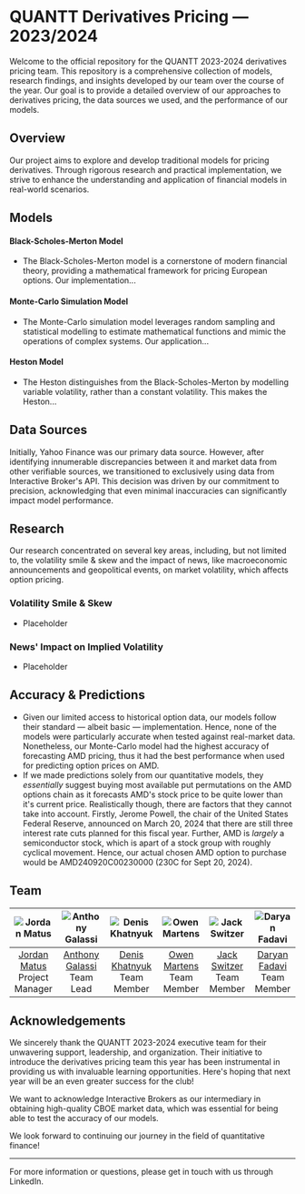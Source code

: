 # QUANTT Derivatives Pricing — 2023/2024

Welcome to the official repository for the QUANTT 2023-2024 derivatives pricing team. This repository is a comprehensive collection of models, research findings, and insights developed by our team over the course of the year. Our goal is to provide a detailed overview of our approaches to derivatives pricing, the data sources we used, and the performance of our models.

## Overview

Our project aims to explore and develop traditional models for pricing derivatives. Through rigorous research and practical implementation, we strive to enhance the understanding and application of financial models in real-world scenarios.

## Models

#### Black-Scholes-Merton Model

- The Black-Scholes-Merton model is a cornerstone of modern financial theory, providing a mathematical framework for pricing European options. Our implementation...

#### Monte-Carlo Simulation Model

- The Monte-Carlo simulation model leverages random sampling and statistical modelling to estimate mathematical functions and mimic the operations of complex systems. Our application...

#### Heston Model

- The Heston distinguishes from the Black-Scholes-Merton by modelling variable volatility, rather than a constant volatility. This makes the Heston...

## Data Sources

Initially, Yahoo Finance was our primary data source. However, after identifying innumerable discrepancies between it and market data from other verifiable sources, we transitioned to exclusively using data from Interactive Broker's API. This decision was driven by our commitment to precision, acknowledging that even minimal inaccuracies can significantly impact model performance.

## Research

Our research concentrated on several key areas, including, but not limited to, the volatility smile & skew and the impact of news, like macroeconomic announcements and geopolitical events, on market volatility, which affects option pricing.

### Volatility Smile & Skew

- Placeholder

### News' Impact on Implied Volatility

- Placeholder

## Accuracy & Predictions

- Given our limited access to historical option data, our models follow their standard — albeit basic — implementation. Hence, none of the models were particularly accurate when tested against real-market data. Nonetheless, our Monte-Carlo model had the highest accuracy of forecasting AMD pricing, thus it had the best performance when used for predicting option prices on AMD.
- If we made predictions solely from our quantitative models, they *essentially* suggest buying most available put permutations on the AMD options chain as it forecasts AMD's stock price to be quite lower than it's current price. Realistically though, there are factors that they cannot take into account. Firstly, Jerome Powell, the chair of the United States Federal Reserve, announced on March 20, 2024 that there are still three interest rate cuts planned for this fiscal year. Further, AMD is *largely* a semiconductor stock, which is apart of a stock group with roughly cyclical movement. Hence, our actual chosen AMD option to purchase would be AMD240920C00230000 (230C for Sept 20, 2024).

## Team
| ![Jordan Matus](https://drive.google.com/uc?export=download&id=10W2MP3bC5njRprXSXnp8Ulklym-P9Ylm) | ![Anthony Galassi](https://drive.google.com/uc?export=download&id=1mES6z-Umm8VSRHI8Iq4kJbDVU_NiW1tb) | ![Denis Khatnyuk](https://drive.google.com/uc?export=download&id=1HWRP-iCaaUEYq9M0H1ZBFjVrMRPhHW7c) | ![Owen Martens](https://drive.google.com/uc?export=download&id=1buxXAQyzZheQrh3jZMb-RU9G9MQMYYu0) | ![Jack Switzer](https://drive.google.com/uc?export=download&id=1FG3SKSO3VcWx59bJDKYUPLdZiOelFtpy) | ![Daryan Fadavi](https://drive.google.com/uc?export=download&id=1e1PJ7BapCB87e0_bOHY14W0jI00aHnge) |
|:-----------------------------:|:-----------------------:|:-------------------------:|:----------------------------:|:-------------------------:|:-------------------------:|
| [Jordan Matus](https://www.linkedin.com/in/jordanmatus/) <br> Project Manager | [Anthony Galassi](https://www.linkedin.com/in/anthonygalassi/) <br> Team Lead | [Denis Khatnyuk](https://www.linkedin.com/in/dkhatnyuk/) <br> Team Member | [Owen Martens](https://www.linkedin.com/in/owen-martens-28239b261/) <br> Team Member | [Jack Switzer](https://www.linkedin.com/in/jack-switzer-ba102418a/) <br> Team Member | [Daryan Fadavi](https://www.linkedin.com/in/daryanfadavi/) <br> Team Member |

## Acknowledgements

We sincerely thank the QUANTT 2023-2024 executive team for their unwavering support, leadership, and organization. Their initiative to introduce the derivatives pricing team this year has been instrumental in providing us with invaluable learning opportunities. Here's hoping that next year will be an even greater success for the club!

We want to acknowledge Interactive Brokers as our intermediary in obtaining high-quality CBOE market data, which was essential for being able to test the accuracy of our models.

We look forward to continuing our journey in the field of quantitative finance!

---

For more information or questions, please get in touch with us through LinkedIn.
